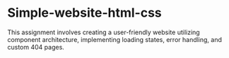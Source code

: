 # Simple-website-html-css
This assignment involves creating a user-friendly website utilizing component architecture, implementing loading states, error handling, and custom 404 pages.

